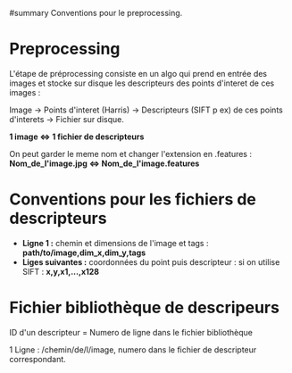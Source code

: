 #summary Conventions pour le preprocessing.

# Preprocessing #

L'étape de préprocessing consiste en un algo qui prend en entrée des images et stocke sur disque les descripteurs des points d'interet de ces images :

Image -> Points d'interet (Harris) -> Descripteurs (SIFT p ex) de ces points d'interets -> Fichier sur disque.

**1 image <=> 1 fichier de descripteurs**

On peut garder le meme nom et changer l'extension en .features :
**Nom\_de\_l'image.jpg <=> Nom\_de\_l'image.features**

# Conventions pour les fichiers de descripteurs #

  * **Ligne 1 :** chemin et dimensions de l'image et tags : **path/to/image,dim\_x,dim\_y,tags**
  * **Liges suivantes :** coordonnées du point puis descripteur : si on utilise SIFT : **x,y,x1,...,x128**

# Fichier bibliothèque de descripeurs #

ID d'un descripteur = Numero de ligne dans le fichier bibliothèque

1 Ligne : /chemin/de/l/image, numero dans le fichier de descripteur correspondant.